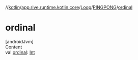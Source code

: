 //[kotlin](../../../../index.md)/[app.rive.runtime.kotlin.core](../../index.md)/[Loop](../index.md)/[PINGPONG](index.md)/[ordinal](ordinal.md)



# ordinal  
[androidJvm]  
Content  
val [ordinal](ordinal.md): [Int](https://kotlinlang.org/api/latest/jvm/stdlib/kotlin/-int/index.html)  



